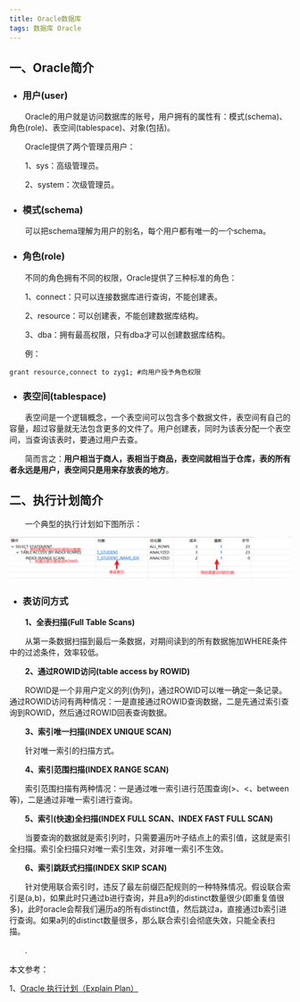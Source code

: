 ```yaml
---
title: Oracle数据库
tags: 数据库 Oracle
---
```


## 一、Oracle简介

* ### 用户(user)

　　Oracle的用户就是访问数据库的账号，用户拥有的属性有：模式(schema)、角色(role)、表空间(tablespace)、对象(包括)。

　　Oracle提供了两个管理员用户：

　　1、sys：高级管理员。

　　2、system：次级管理员。

* ### 模式(schema)

　　可以把schema理解为用户的别名，每个用户都有唯一的一个schema。

* ### 角色(role)

　　不同的角色拥有不同的权限，Oracle提供了三种标准的角色：

　　1、connect：只可以连接数据库进行查询，不能创建表。

　　2、resource：可以创建表，不能创建数据库结构。

　　3、dba：拥有最高权限，只有dba才可以创建数据库结构。

　　例：

```shell
grant resource,connect to zyg1; #向用户授予角色权限
```

* ### 表空间(tablespace)

　　表空间是一个逻辑概念，一个表空间可以包含多个数据文件，表空间有自己的容量，超过容量就无法包含更多的文件了。用户创建表，同时为该表分配一个表空间，当查询该表时，要通过用户去查。

　　简而言之：**用户相当于商人，表相当于商品，表空间就相当于仓库，表的所有者永远是用户，表空间只是用来存放表的地方**。

## 二、执行计划简介

　　一个典型的执行计划如下图所示：

![执行计划](/assets/img/java/执行计划.png)

* ### 表访问方式

　　**1、全表扫描(Full Table Scans)**

　　从第一条数据扫描到最后一条数据，对期间读到的所有数据施加WHERE条件中的过滤条件，效率较低。

　　**2、通过ROWID访问(table access by ROWID)**

　　ROWID是一个非用户定义的列(伪列)，通过ROWID可以唯一确定一条记录。通过ROWID访问有两种情况：一是直接通过ROWID查询数据，二是先通过索引查询到ROWID，然后通过ROWID回表查询数据。

　　**3、索引唯一扫描(INDEX UNIQUE SCAN)**

　　针对唯一索引的扫描方式。

　　**4、索引范围扫描(INDEX RANGE SCAN)**

　　索引范围扫描有两种情况：一是通过唯一索引进行范围查询(>、<、between等)，二是通过非唯一索引进行查询。

　　**5、索引(快速)全扫描(INDEX FULL SCAN、INDEX FAST FULL SCAN)**

　　当要查询的数据就是索引列时，只需要遍历叶子结点上的索引值，这就是索引全扫描。索引全扫描只对唯一索引生效，对非唯一索引不生效。

　　**6、索引跳跃式扫描(INDEX SKIP SCAN)**

　　针对使用联合索引时，违反了最左前缀匹配规则的一种特殊情况。假设联合索引是(a,b)，如果此时只通过b进行查询，并且a列的distinct数量很少(即重复值很多)，此时oracle会帮我们遍历a的所有distinct值，然后跳过a，直接通过b索引进行查询。如果a列的distinct数量很多，那么联合索引会彻底失效，只能全表扫描。

　　.

本文参考：

1、[Oracle 执行计划（Explain Plan）](https://www.cnblogs.com/xqzt/p/4467867.html)